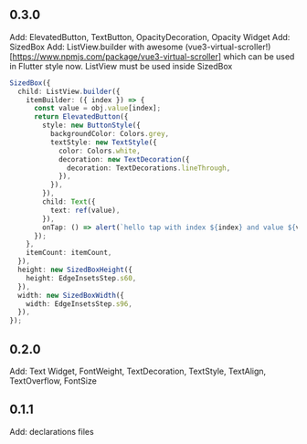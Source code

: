 ## 0.3.0

Add: ElevatedButton, TextButton, OpacityDecoration, Opacity Widget
Add: SizedBox
Add: ListView.builder with awesome (vue3-virtual-scroller!)[https://www.npmjs.com/package/vue3-virtual-scroller] which can be used in Flutter style now. ListView must be used inside SizedBox

```typescript
SizedBox({
  child: ListView.builder({
    itemBuilder: ({ index }) => {
      const value = obj.value[index];
      return ElevatedButton({
        style: new ButtonStyle({
          backgroundColor: Colors.grey,
          textStyle: new TextStyle({
            color: Colors.white,
            decoration: new TextDecoration({
              decoration: TextDecorations.lineThrough,
            }),
          }),
        }),
        child: Text({
          text: ref(value),
        }),
        onTap: () => alert(`hello tap with index ${index} and value ${value}!`),
      });
    },
    itemCount: itemCount,
  }),
  height: new SizedBoxHeight({
    height: EdgeInsetsStep.s60,
  }),
  width: new SizedBoxWidth({
    width: EdgeInsetsStep.s96,
  }),
});
```

## 0.2.0

Add: Text Widget, FontWeight, TextDecoration, TextStyle, TextAlign, TextOverflow, FontSize

## 0.1.1

Add: declarations files
